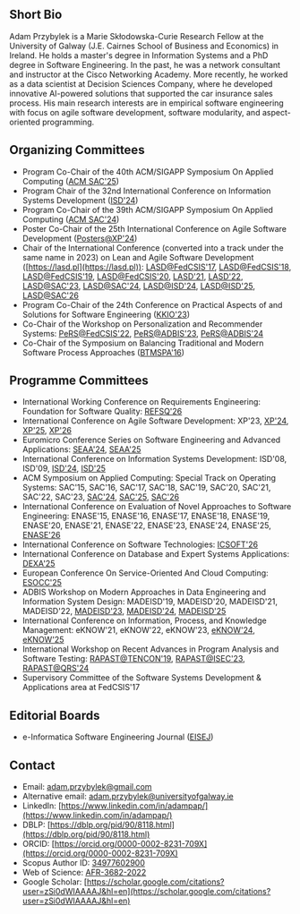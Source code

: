 ## Short Bio

Adam Przybylek is a Marie Skłodowska-Curie Research Fellow at the University of Galway (J.E. Cairnes School of Business and Economics) in Ireland. He holds a master's degree in Information Systems and a PhD degree in Software Engineering. In the past, he was a network consultant and instructor at the Cisco Networking Academy. More recently, he worked as a data scientist at Decision Sciences Company, where he developed innovative AI-powered solutions that supported the car insurance sales process. His main research interests are in empirical software engineering with focus on agile software development, software modularity, and aspect-oriented programming. 

## Organizing Committees

-	Program Co-Chair of the 40th ACM/SIGAPP Symposium On Applied Computing ([ACM SAC'25](https://www.sigapp.org/sac/sac2025))
-	Program Chair of the 32nd International Conference on Information Systems Development ([ISD'24](https://isd2024.ug.edu.pl))
-	Program Co-Chair of the 39th ACM/SIGAPP Symposium On Applied Computing ([ACM SAC'24](https://www.sigapp.org/sac/sac2024))
-	Poster Co-Chair of the 25th International Conference on Agile Software Development ([Posters@XP'24](https://www.agilealliance.org/xp2024/posters/))
-	Chair of the International Conference (converted into a track under the same name in 2023) on Lean and Agile Software Development ([https://lasd.pl](https://lasd.pl)): [LASD@FedCSIS'17](https://www.fedcsis.org/2017/lasd), [LASD@FedCSIS'18](https://www.fedcsis.org/2018/lasd), [LASD@FedCSIS'19](https://www.fedcsis.org/2019/lasd), [LASD@FedCSIS'20](https://www.fedcsis.org/2020/lasd), [LASD'21](https://y2021.lasd.pl), [LASD'22](https://y2022.lasd.pl), [LASD@SAC'23](https://y2023.lasd.pl), [LASD@SAC'24](https://y2024.lasd.pl), [LASD@ISD'24](https://y2024b.lasd.pl), [LASD@ISD'25](https://lasd.pl), [LASD@SAC'26](https://y2026.lasd.pl)
-	Program Co-Chair of the 24th Conference on Practical Aspects of and Solutions for Software Engineering ([KKIO'23](https://kkio.lasd.pl))
-	Co-Chair of the Workshop on Personalization and Recommender Systems: [PeRS@FedCSIS'22](https://fedcsis.org/2022/pers), [PeRS@ADBIS'23](https://pers2023.lasd.pl), [PeRS@ADBIS'24](https://pers.lasd.pl)
-	Co-Chair of the Symposium on Balancing Traditional and Modern Software Process Approaches ([BTMSPA'16](https://fedcsis.org/2016/btmspa))

## Programme Committees

- International Working Conference on Requirements Engineering: Foundation for Software Quality: [REFSQ'26](https://2026.refsq.org/)
- International Conference on Agile Software Development: XP'23, [XP'24](https://www.agilealliance.org/xp2024), [XP'25](https://conf.researchr.org/home/xp-2025), [XP'26](https://conf.researchr.org/home/xp-2026)
- Euromicro Conference Series on Software Engineering and Advanced Applications: [SEAA'24](https://dsd-seaa.com/seaa2024/), [SEAA'25](https://dsd-seaa.com/kkio/)
-	International Conference on Information Systems Development: ISD'08, ISD'09, [ISD'24](https://isd2024.ug.edu.pl/committees/#track_5), [ISD'25](https://isd2025.fon.bg.ac.rs/committees/#track-committee)
-	ACM Symposium on Applied Computing: Special Track on Operating Systems: SAC'15, SAC'16, SAC'17, SAC'18, SAC'19, SAC'20, SAC'21, SAC'22, SAC'23, [SAC'24](https://sites.google.com/view/sac2024os), [SAC'25](https://sites.google.com/view/ossp2025), [SAC'26](https://sites.google.com/view/ossp2026)
-	International Conference on Evaluation of Novel Approaches to Software Engineering: ENASE'15, ENASE'16, ENASE'17, ENASE'18, ENASE'19, ENASE'20, ENASE'21, ENASE'22, ENASE'23, ENASE'24, ENASE'25, [ENASE'26](https://enase.scitevents.org)
- International Conference on Software Technologies: [ICSOFT'26](https://icsoft.scitevents.org)
- International Conference on Database and Expert Systems Applications: [DEXA'25](https://www.dexa.org/2025/dexa2025.html)
- European Conference On Service-Oriented And Cloud Computing: [ESOCC'25](https://conf.researchr.org/home/esocc-2025)
- ADBIS Workshop on Modern Approaches in Data Engineering and Information System Design: MADEISD'19, MADEISD'20, MADEISD'21, MADEISD'22, [MADEISD'23](https://adbis2023.fon.bg.ac.rs), [MADEISD'24](https://madeisd.fon.bg.ac.rs/2024.html), [MADEISD'25](https://madeisd.fon.bg.ac.rs/2025.html)
-	International Conference on Information, Process, and Knowledge Management: eKNOW'21, eKNOW'22, eKNOW'23, [eKNOW'24](https://www.iaria.org/conferences2024/eKNOW24.html), [eKNOW'25](https://www.iaria.org/conferences2025/ComeKNOW25.html)
-	International Workshop on Recent Advances in Program Analysis and Software Testing: [RAPAST@TENCON'19](https://www.tencon2019.org/SS02.pdf), [RAPAST@ISEC'23](https://rapast2023.github.io/rapast), [RAPAST@QRS'24](https://qrs24.techconf.org/track/workshops/rapast)
-	Supervisory Committee of the Software Systems Development & Applications area at FedCSIS'17

## Editorial Boards

-	e-Informatica Software Engineering Journal ([EISEJ](https://www.e-informatyka.pl))

## Contact

- Email: adam.przybylek@gmail.com
- Alternative email: adam.przybylek@universityofgalway.ie
- LinkedIn: [https://www.linkedin.com/in/adampap/](https://www.linkedin.com/in/adampap/)
- DBLP: [https://dblp.org/pid/90/8118.html](https://dblp.org/pid/90/8118.html)
- ORCID: [https://orcid.org/0000-0002-8231-709X](https://orcid.org/0000-0002-8231-709X)
- Scopus Author ID: [34977602900](https://www.scopus.com/authid/detail.uri?authorId=34977602900)
- Web of Science: [AFR-3682-2022](https://www.webofscience.com/wos/author/record/AFR-3682-2022)
- Google Scholar: [https://scholar.google.com/citations?user=zSi0dWIAAAAJ&hl=en](https://scholar.google.com/citations?user=zSi0dWIAAAAJ&hl=en)
